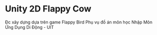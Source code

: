 # Unity 2D Flappy Cow
Đc xây dựng dựa trên game Flappy Bird
Phụ vụ đồ án môn học Nhập Môn Ứng Dụng Di Động - UIT
